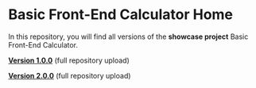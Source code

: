 # Basic Front-End Calculator Home

In this repository, you will find all versions of the **showcase project** Basic Front-End Calculator. 

**[Version 1.0.0](https://github.com/hunterpope03/basic-front-end-calculator/tree/main/v1.0.0)** (full repository upload)

**[Version 2.0.0](https://github.com/hunterpope03/basic-front-end-calculator/tree/main/v2.0.0)** (full repository upload)
